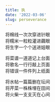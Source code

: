 ```yaml
---
title: 执
date: '2022-03-06'
slug: perseverance
---
```


将棉线一次次穿进针眼<!--# 细致活儿，虽然不算太难 -->  
将糯米一粒粒灌进藕眼<!--# 第一次做糯米藕（也是迄今唯一一次）才知道原来糯米是一粒粒灌进完整藕节的藕眼里去的，不得不说这活儿还真是考验耐心：https://yihui.org/cn/2020/02/old-acquaintance/ -->  
将生字一个个送进娃眼<!--# 日拱一卒给娃认汉字，也是分分钟耗尽老父亲的耐心，经常忍不住对各种逃避、三心二意的他大吼，尽管我知道这样是不好的 -->

将菜谱一道道记上台面<!--# https://yihui.org/cn/recipe/ -->  
将歌名一行行敲上页面<!--# https://yihui.org/cn/sing/ -->  
将错误一件件列上纸面<!--# https://yihui.org/en/2021/03/my-mistakes/ -->

将水帖一篇篇删在坛间<!--# 常年在 COS 论坛删垃圾广告，这活儿也是枯燥无比 -->  
将芹菜一株株埋在田间<!--# https://yihui.org/cn/2021/06/garden/ -->  
将火柴一支支灭在心间<!--# 卖火柴的小女孩，你可否放弃所有关于温暖的幻想？可否熬到天明？ -->

<!--# 有些看似枯燥的事情，我可以坚持做完，可能是我有一种“相信积累”的强烈信仰、相信聚沙成塔、集腋成裘的做事方式（https://yihui.org/cn/2019/07/inner-peace/），所以我喜欢累积一些小东西；但有时候我有点分不清坚持与偏执的界线，会导致我非常强势。尤其是我觉得我能预感到坚持做某件事的长期意义时，我比较容易、也倾向于死扛到底。如果预先看不清意义呢？有时候也只能闭上眼睛、违反本能去死扛了。 -->
